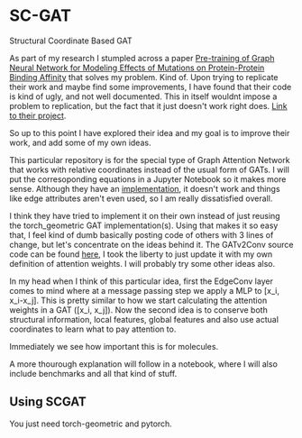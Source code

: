 # SC-GAT

Structural Coordinate Based GAT

As part of my research I stumpled across a paper [Pre-training of Graph Neural Network for Modeling Effects of Mutations on Protein-Protein Binding Affinity](https://arxiv.org/abs/2008.12473) that solves my problem. Kind of. Upon trying to replicate their work and maybe find some improvements, I have found that their code is kind of ugly, and not well documented. This in itself wouldnt impose a problem to replication, but the fact that it just doesn't work right does. [Link to their project](https://github.com/Liuxg16/GeoPPI/).

So up to this point I have explored their idea and my goal is to improve their work, and add some of my own ideas.

This particular repository is for the special type of Graph Attention Network that works with relative coordinates instead of the usual form of GATs. I will put the corresoponding equations in a Jupyter Notebook so it makes more sense. Although they have an [implementation](https://github.com/Liuxg16/GeoPPI/blob/master/cgat.py), it doesn't work and things like edge attributes aren't even used, so I am really dissatisfied overall. 


I think they have tried to implement it on their own instead of just reusing the torch_geometric GAT implementation(s). Using that makes it so easy that, I feel kind of dumb basically posting code of others with 3 lines of change, but let's concentrate on the ideas behind it. The GATv2Conv source code can be found [here](https://pytorch-geometric.readthedocs.io/en/latest/_modules/torch_geometric/nn/conv/gatv2_conv.html#GATv2Conv), I took the liberty to just update it with my own definition of attention weights. I will probably try some other ideas also.


In my head when I think of this particular idea, first the EdgeConv layer comes to mind where at a message passing step we apply a MLP to [x_i, x_i-x_j]. This is pretty similar to how we start calculating the attention weights in a GAT ([x_i, x_j]). Now the second idea is to conserve both structural information, local features, global features and also use actual coordinates to learn what to pay attention to.

Immediately we see how important this is for molecules.

A more thourough explanation will follow in a notebook, where I will also include benchmarks and all that kind of stuff.


## Using SCGAT 

You just need torch-geometric and pytorch.
